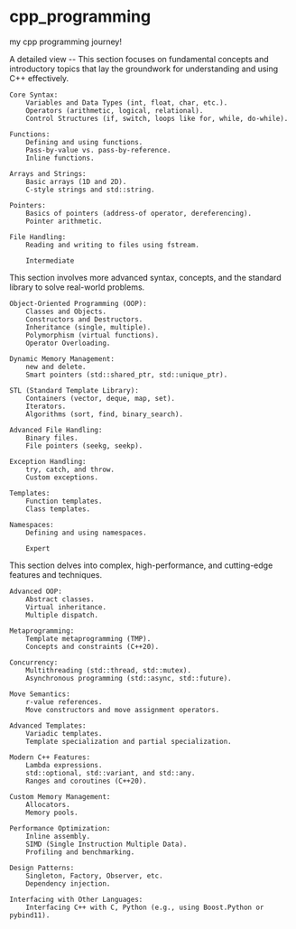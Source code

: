 # cpp_programming
my cpp programming journey!

A detailed view --
This section focuses on fundamental concepts and introductory topics that lay the groundwork for understanding and using C++ effectively.

    Core Syntax:
        Variables and Data Types (int, float, char, etc.).
        Operators (arithmetic, logical, relational).
        Control Structures (if, switch, loops like for, while, do-while).

    Functions:
        Defining and using functions.
        Pass-by-value vs. pass-by-reference.
        Inline functions.

    Arrays and Strings:
        Basic arrays (1D and 2D).
        C-style strings and std::string.

    Pointers:
        Basics of pointers (address-of operator, dereferencing).
        Pointer arithmetic.

    File Handling:
        Reading and writing to files using fstream.

        Intermediate

This section involves more advanced syntax, concepts, and the standard library to solve real-world problems.

    Object-Oriented Programming (OOP):
        Classes and Objects.
        Constructors and Destructors.
        Inheritance (single, multiple).
        Polymorphism (virtual functions).
        Operator Overloading.

    Dynamic Memory Management:
        new and delete.
        Smart pointers (std::shared_ptr, std::unique_ptr).

    STL (Standard Template Library):
        Containers (vector, deque, map, set).
        Iterators.
        Algorithms (sort, find, binary_search).

    Advanced File Handling:
        Binary files.
        File pointers (seekg, seekp).

    Exception Handling:
        try, catch, and throw.
        Custom exceptions.

    Templates:
        Function templates.
        Class templates.

    Namespaces:
        Defining and using namespaces.

        Expert

This section delves into complex, high-performance, and cutting-edge features and techniques.

    Advanced OOP:
        Abstract classes.
        Virtual inheritance.
        Multiple dispatch.

    Metaprogramming:
        Template metaprogramming (TMP).
        Concepts and constraints (C++20).

    Concurrency:
        Multithreading (std::thread, std::mutex).
        Asynchronous programming (std::async, std::future).

    Move Semantics:
        r-value references.
        Move constructors and move assignment operators.

    Advanced Templates:
        Variadic templates.
        Template specialization and partial specialization.

    Modern C++ Features:
        Lambda expressions.
        std::optional, std::variant, and std::any.
        Ranges and coroutines (C++20).

    Custom Memory Management:
        Allocators.
        Memory pools.

    Performance Optimization:
        Inline assembly.
        SIMD (Single Instruction Multiple Data).
        Profiling and benchmarking.

    Design Patterns:
        Singleton, Factory, Observer, etc.
        Dependency injection.

    Interfacing with Other Languages:
        Interfacing C++ with C, Python (e.g., using Boost.Python or pybind11).

